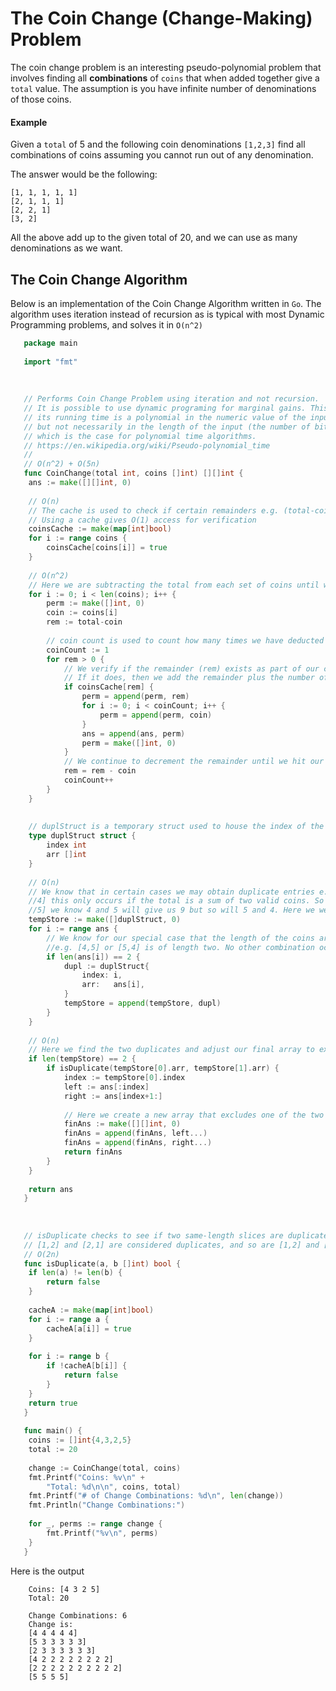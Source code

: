 # The Coin Change (Change-Making) Problem

The coin change problem is an interesting pseudo-polynomial problem that involves finding all **combinations** of `coins` that when added together give a `total` value. The assumption is you have infinite number of denominations of those coins.

#### Example
Given a `total` of 5 and the following coin denominations `[1,2,3]` find all combinations of coins assuming you cannot run out of any denomination.

The answer would be the following:

```
[1, 1, 1, 1, 1]
[2, 1, 1, 1]
[2, 2, 1]
[3, 2]
```

All the above add up to the given total of 20, and we can use as many denominations as we want.

## The Coin Change Algorithm

Below is an implementation of the Coin Change Algorithm written in `Go`. The algorithm uses iteration instead of recursion as is typical with most Dynamic Programming problems, and solves it in `O(n^2)`

```go 
   package main
   
   import "fmt"
   
   
   
   // Performs Coin Change Problem using iteration and not recursion.
   // It is possible to use dynamic programing for marginal gains. This problem is considered Pseudo-Polynomial meaning
   // its running time is a polynomial in the numeric value of the input (the largest integer present in the input) —
   // but not necessarily in the length of the input (the number of bits required to represent it),
   // which is the case for polynomial time algorithms.
   // https://en.wikipedia.org/wiki/Pseudo-polynomial_time
   //
   // O(n^2) + O(5n)
   func CoinChange(total int, coins []int) [][]int {
   	ans := make([][]int, 0)
   
   	// O(n)
   	// The cache is used to check if certain remainders e.g. (total-coin) exist as part of the initial coin set.
   	// Using a cache gives O(1) access for verification
   	coinsCache := make(map[int]bool)
   	for i := range coins {
   		coinsCache[coins[i]] = true
   	}
   
   	// O(n^2)
   	// Here we are subtracting the total from each set of coins until we hit the base condition of rem > 0
   	for i := 0; i < len(coins); i++ {
   		perm := make([]int, 0)
   		coin := coins[i]
   		rem := total-coin
   
   		// coin count is used to count how many times we have deducted the remainder with our given coin i.e coins[i]
   		coinCount := 1
   		for rem > 0 {
   			// We verify if the remainder (rem) exists as part of our coin set
   			// If it does, then we add the remainder plus the number of same value coins used
   			if coinsCache[rem] {
   				perm = append(perm, rem)
   				for i := 0; i < coinCount; i++ {
   					perm = append(perm, coin)
   				}
   				ans = append(ans, perm)
   				perm = make([]int, 0)
   			}
   			// We continue to decrement the remainder until we hit our base case
   			rem = rem - coin
   			coinCount++
   		}
   	}
   
   
   	// duplStruct is a temporary struct used to house the index of the duplicates found
   	type duplStruct struct {
   		index int
   		arr []int
   	}
   
   	// O(n)
   	// We know that in certain cases we may obtain duplicate entries e.g. [4, 5] or [5,
   	//4] this only occurs if the total is a sum of two valid coins. So if our total is 9, and our coins are [2,3,4,
   	//5] we know 4 and 5 will give us 9 but so will 5 and 4. Here we weed out our duplicates.
   	tempStore := make([]duplStruct, 0)
   	for i := range ans {
   		// We know for our special case that the length of the coins array will always be 2 if there are duplicates
   		//e.g. [4,5] or [5,4] is of length two. No other combination occurs if there are same-length duplicates
   		if len(ans[i]) == 2 {
   			dupl := duplStruct{
   				index: i,
   				arr:   ans[i],
   			}
   			tempStore = append(tempStore, dupl)
   		}
   	}
   
   	// O(n)
   	// Here we find the two duplicates and adjust our final array to exclude one of the pair of duplicates
   	if len(tempStore) == 2 {
   		if isDuplicate(tempStore[0].arr, tempStore[1].arr) {
   			index := tempStore[0].index
   			left := ans[:index]
   			right := ans[index+1:]
   
   			// Here we create a new array that excludes one of the two duplicates and we return the final ans
   			finAns := make([][]int, 0)
   			finAns = append(finAns, left...)
   			finAns = append(finAns, right...)
   			return finAns
   		}
   	}
   
   	return ans
   }
   
   
   
   // isDuplicate checks to see if two same-length slices are duplicates of one another by value and not by position.
   // [1,2] and [2,1] are considered duplicates, and so are [1,2] and [1,2]
   // O(2n)
   func isDuplicate(a, b []int) bool {
   	if len(a) != len(b) {
   		return false
   	}
   
   	cacheA := make(map[int]bool)
   	for i := range a {
   		cacheA[a[i]] = true
   	}
   
   	for i := range b {
   		if !cacheA[b[i]] {
   			return false
   		}
   	}
   	return true
   }
   
   func main() {
   	coins := []int{4,3,2,5}
   	total := 20
   
   	change := CoinChange(total, coins)
   	fmt.Printf("Coins: %v\n" +
   		"Total: %d\n\n", coins, total)
   	fmt.Printf("# of Change Combinations: %d\n", len(change))
   	fmt.Println("Change Combinations:")
   
   	for _, perms := range change {
   		fmt.Printf("%v\n", perms)
   	}
   }
```

Here is the output

```shell script
    Coins: [4 3 2 5]
    Total: 20
    
    Change Combinations: 6
    Change is:
    [4 4 4 4 4]
    [5 3 3 3 3 3]
    [2 3 3 3 3 3 3]
    [4 2 2 2 2 2 2 2 2]
    [2 2 2 2 2 2 2 2 2 2]
    [5 5 5 5]
```